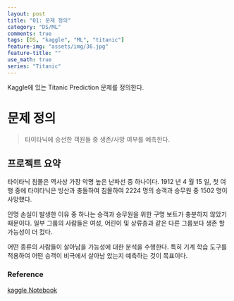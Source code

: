 ```yaml
---
layout: post
title: "01: 문제 정의"
category: "DS/ML"
comments: true
tags: [DS, "kaggle", "ML", "titanic"]
feature-img: "assets/img/36.jpg"
feature-title: ""
use_math: true
series: "Titanic"
---
```


Kaggle에 있는 Titanic Prediction 문제를 정의한다.

# 문제 정의

> 타이타닉에 승선한 객원들 중 생존/사망 여부를 예측한다.


## 프로젝트 요약
타이타닉 침몰은 역사상 가장 악명 높은 난파선 중 하나이다. 1912 년 4 월 15 일, 첫 여행 중에 타이타닉은 빙산과 충돌하여 침몰하여 2224 명의 승객과 승무원 중 1502 명이 사망했다. 

인명 손실이 발생한 이유 중 하나는 승객과 승무원을 위한 구명 보트가 충분하지 않았기 때문이다. 일부 그룹의 사람들은 여성, 어린이 및 상류층과 같은 다른 그룹보다 생존 할 가능성이 더 컸다.

어떤 종류의 사람들이 살아남을 가능성에 대한 분석을 수행한다. 특히 기계 학습 도구를 적용하여 어떤 승객이 비극에서 살아남 았는지 예측하는 것이 목표이다.


### Reference
[kaggle Notebook](https://www.kaggle.com/ldfreeman3/a-data-science-framework-to-achieve-99-accuracy#)